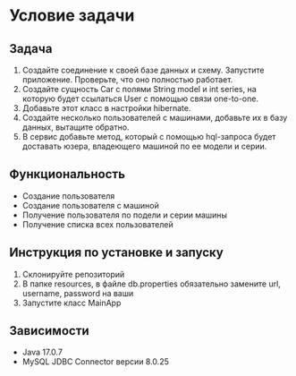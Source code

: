 # Условие задачи

## Задача

1. Создайте соединение к своей базе данных и схему. Запустите приложение. Проверьте, что оно полностью работает.
2. Создайте сущность Car с полями String model и int series, на которую будет ссылаться User с помощью связи one-to-one.
3. Добавьте этот класс в настройки hibernate.
4. Создайте несколько пользователей с машинами, добавьте их в базу данных, вытащите обратно.
5. В сервис добавьте метод, который с помощью hql-запроса будет доставать юзера, владеющего машиной по ее модели и серии.

## Функциональность

- Создание пользователя
- Создание пользователя с машиной
- Получение пользователя по подели и серии машины
- Получение списка всех пользователей

## Инструкция по установке и запуску

1. Склонируйте репозиторий
2. В папке resources, в файле db.properties обязательно замените url, username, password на ваши
3. Запустите класс MainApp

## Зависимости

- Java 17.0.7
- MySQL JDBC Connector версии 8.0.25